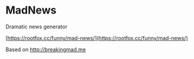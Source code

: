 # MadNews
Dramatic news generator

[https://rootfox.cc/funny/mad-news/](https://rootfox.cc/funny/mad-news/)

Based on http://breakingmad.me
